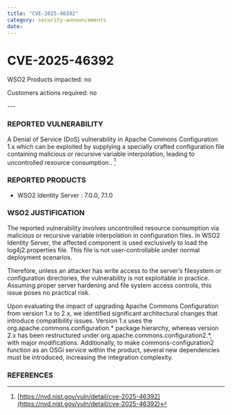 ```yaml
---
title: "CVE-2025-46392"
category: security-announcements
date: 
---
```


# CVE-2025-46392

<p class="doc-info">WSO2 Products impacted: no</p>
<p class="doc-info">Customers actions required: no</p>
---

### REPORTED VULNERABILITY

A Denial of Service (DoS) vulnerability in Apache Commons Configuration 1.x which can be exploited by supplying a specially crafted configuration file containing malicious or recursive variable interpolation, leading to uncontrolled resource consumption.. [^1]

### REPORTED PRODUCTS

- WSO2 Identity Server : 7.0.0, 7.1.0

### WSO2 JUSTIFICATION

The reported vulnerability involves uncontrolled resource consumption via malicious or recursive variable interpolation in configuration files. In WSO2 Identity Server, the affected component is used exclusively to load the log4j2.properties file. This file is not user-controllable under normal deployment scenarios.

Therefore, unless an attacker has write access to the server’s filesystem or configuration directories, the vulnerability is not exploitable in practice. Assuming proper server hardening and file system access controls, this issue poses no practical risk.

Upon evaluating the impact of upgrading Apache Commons Configuration from version 1.x to 2.x, we identified significant architectural changes that introduce compatibility issues. Version 1.x uses the org.apache.commons.configuration.* package hierarchy, whereas version 2.x has been restructured under org.apache.commons.configuration2.*, with major modifications. Additionally, to make commons-configuration2 function as an OSGi service within the product, several new dependencies must be introduced, increasing the integration complexity.
### REFERENCES
[^1]: [https://nvd.nist.gov/vuln/detail/cve-2025-46392](https://nvd.nist.gov/vuln/detail/cve-2025-46392)
